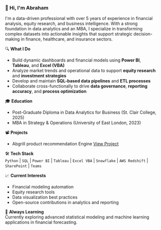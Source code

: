 ### 👋 Hi, I'm Abraham

I'm a data-driven professional with over 5 years of experience in financial analysis, equity research, and business intelligence. With a strong foundation in data analytics and an MBA, I specialize in transforming complex datasets into actionable insights that support strategic decision-making in finance, healthcare, and insurance sectors.

🔍 **What I Do**  
- Build dynamic dashboards and financial models using **Power BI**, **Tableau**, and **Excel (VBA)**  
- Analyze market trends and operational data to support **equity research** and **investment strategies**  
- Develop and maintain **SQL-based data pipelines** and **ETL processes**  
- Collaborate cross-functionally to drive **data governance**, **reporting accuracy**, and **process optimization**

🎓 **Education**  
- Post-Graduate Diploma in Data Analytics for Business (St. Clair College, 2025)  
- MBA in Strategy & Operations (University of East London, 2023)

📽️ **Projects**
- Abgrill product recommendation Engine [View Project](https://github.com/emokpareabraham/Restaurant_analysis)


🛠️ **Tech Stack**  
`Python` | `SQL` | `Power BI` | `Tableau` | `Excel VBA` | `Snowflake` | `AWS Redshift` | `SharePoint` | `Teams`
 


📈 **Current Interests**  
- Financial modeling automation  
- Equity research tools  
- Data visualization best practices  
- Open-source contributions in analytics and reporting

🌱 **Always Learning**  
Currently exploring advanced statistical modeling and machine learning applications in financial forecasting.

